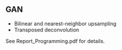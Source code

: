 ## GAN

- Bilinear and nearest-neighbor upsampling
- Transposed deconvolution 

See Report_Programming.pdf for details. 

